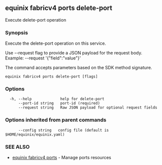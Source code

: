 ## equinix fabricv4 ports delete-port

Execute delete-port operation

### Synopsis

Execute the delete-port operation on this service.

Use --request flag to provide a JSON payload for the request body.
Example: --request '{"field":"value"}'

The command accepts parameters based on the SDK method signature.

```
equinix fabricv4 ports delete-port [flags]
```

### Options

```
  -h, --help             help for delete-port
      --port-id string   port-id (required)
      --request string   Raw JSON payload for optional request fields
```

### Options inherited from parent commands

```
      --config string   config file (default is $HOME/equinix/equinix.yaml)
```

### SEE ALSO

* [equinix fabricv4 ports](equinix_fabricv4_ports.md)	 - Manage ports resources


